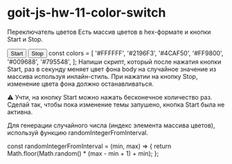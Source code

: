 # goit-js-hw-11-color-switch

Переключатель цветов Есть массив цветов в hex-формате и кнопки Start и Stop.

<button type="button" data-action="start">Start</button>
<button type="button" data-action="stop">Stop</button> const colors = [
'#FFFFFF', '#2196F3', '#4CAF50', '#FF9800', '#009688', '#795548', ]; Напиши
скрипт, который после нажатия кнопки Start, раз в секунду меняет цвет фона body
на случайное значение из массива используя инлайн-стиль. При нажатии на кнопку
Stop, изменение цвета фона должно останавливаться.

⚠️ Учти, на кнопку Start можно нажать бесконечное количество раз. Сделай так,
чтобы пока изменение темы запушено, кнопка Start была не активна.

Для генерации случайного числа (индекс элемента массива цветов), используй
функцию randomIntegerFromInterval.

const randomIntegerFromInterval = (min, max) => { return
Math.floor(Math.random() \* (max - min + 1) + min); };
